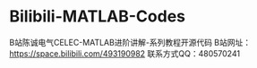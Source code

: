 # Bilibili-MATLAB-Codes
B站陈诚电气CELEC-MATLAB进阶讲解-系列教程开源代码 B站网址：https://space.bilibili.com/493190982
联系方式QQ：480570241
